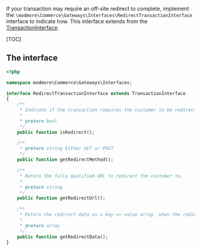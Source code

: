 If your transaction may require an off-site redirect to complete, implement the `\modmore\Commerce\Gateways\Interfaces\RedirectTransactionInterface` interface to indicate how. This interface extends from the [TransactionInterface](TransactionInterface).

[TOC]

## The interface

```php
<?php

namespace modmore\Commerce\Gateways\Interfaces;

interface RedirectTransactionInterface extends TransactionInterface
{
    /**
     * Indicate if the transaction requires the customer to be redirected off-site.
     *
     * @return bool
     */
    public function isRedirect();

    /**
     * @return string Either GET or POST
     */
    public function getRedirectMethod();

    /**
     * Return the fully qualified URL to redirect the customer to.
     *
     * @return string
     */
    public function getRedirectUrl();

    /**
     * Return the redirect data as a key => value array, when the redirectMethod is POST.
     *
     * @return array
     */
    public function getRedirectData();
}
```

